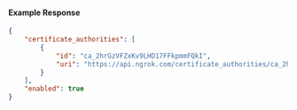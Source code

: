 <!-- Code generated for API Clients. DO NOT EDIT. -->

#### Example Response

```json
{
	"certificate_authorities": [
		{
			"id": "ca_2hrGzVFZxKv9LHD17FFkpmmFQkI",
			"uri": "https://api.ngrok.com/certificate_authorities/ca_2hrGzVFZxKv9LHD17FFkpmmFQkI"
		}
	],
	"enabled": true
}
```

